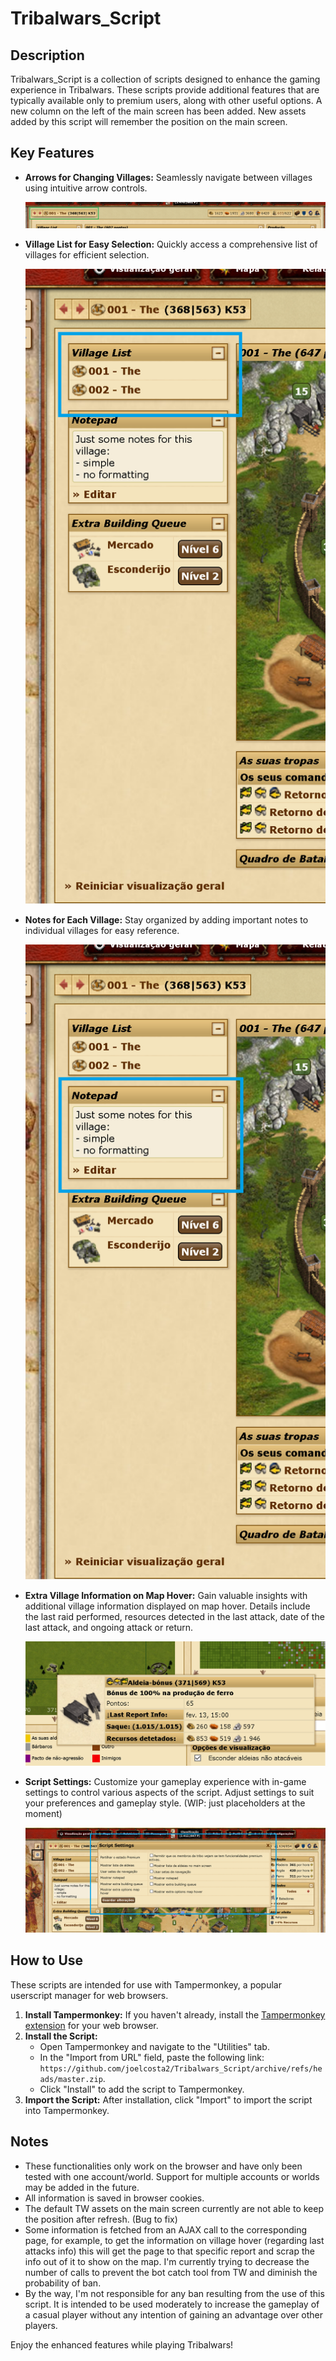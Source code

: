 # Tribalwars_Script

## Description

Tribalwars_Script is a collection of scripts designed to enhance the gaming experience in Tribalwars. These scripts provide additional features that are typically available only to premium users, along with other useful options. A new column on the left of the main screen has been added. New assets added by this script will remember the position on the main screen.

## Key Features

- **Arrows for Changing Villages:** Seamlessly navigate between villages using intuitive arrow controls.

  ![Arrows for Changing Villages](img/navigationArrows.png)

- **Village List for Easy Selection:** Quickly access a comprehensive list of villages for efficient selection.

  ![Village List for Easy Selection](img/villageList.png)

- **Notes for Each Village:** Stay organized by adding important notes to individual villages for easy reference.

  ![Notes for Each Village](img/notepad.png)

- **Extra Village Information on Map Hover:** Gain valuable insights with additional village information displayed on map hover. Details include the last raid performed, resources detected in the last attack, date of the last attack, and ongoing attack or return.

  ![Extra Village Information on Map Hover](img/mapVillageHoverExtraInfo.png)

- **Script Settings:** Customize your gameplay experience with in-game settings to control various aspects of the script. Adjust settings to suit your preferences and gameplay style. (WIP: just placeholders at the moment)

  ![Extra Village Information on Map Hover](img/scriptSettings.png)

## How to Use

These scripts are intended for use with Tampermonkey, a popular userscript manager for web browsers.

1. **Install Tampermonkey:** If you haven't already, install the [Tampermonkey extension](https://www.tampermonkey.net/) for your web browser.
2. **Install the Script:**
   - Open Tampermonkey and navigate to the "Utilities" tab.
   - In the "Import from URL" field, paste the following link: `https://github.com/joelcosta2/Tribalwars_Script/archive/refs/heads/master.zip`.
   - Click "Install" to add the script to Tampermonkey.
3. **Import the Script:** After installation, click "Import" to import the script into Tampermonkey.

## Notes

- These functionalities only work on the browser and have only been tested with one account/world. Support for multiple accounts or worlds may be added in the future.
- All information is saved in browser cookies.
- The default TW assets on the main screen currently are not able to keep the position after refresh. (Bug to fix)
- Some information is fetched from an AJAX call to the corresponding page, for example, to get the information on village hover (regarding last attacks info) this will get the page to that specific report and scrap the info out of it to show on the map. I'm currently trying to decrease the number of calls to prevent the bot catch tool from TW and diminish the probability of ban.
- By the way, I'm not responsible for any ban resulting from the use of this script. It is intended to be used moderately to increase the gameplay of a casual player without any intention of gaining an advantage over other players.

Enjoy the enhanced features while playing Tribalwars!
